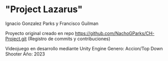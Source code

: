 # "Project Lazarus"
Ignacio Gonzalez Parks y Francisco Guilman

Proyecto original creado en repo https://github.com/NachoGParks/CH-Project.git (Registro de commits y contribuciones)

Videojuego en desarrollo mediante Unity Engine
Genero: Accion/Top Down Shooter
Año: 2023
